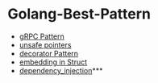 # Golang-Best-Pattern

- [gRPC Pattern](./best_struct.go)
- [unsafe pointers](./pointers.go)
- [decorator Pattern](./decroator_pattern.go)
- [embedding in Struct](./embedding_struct.go)
- [dependency_injection](./dependency_injection.go)\*\*\*
